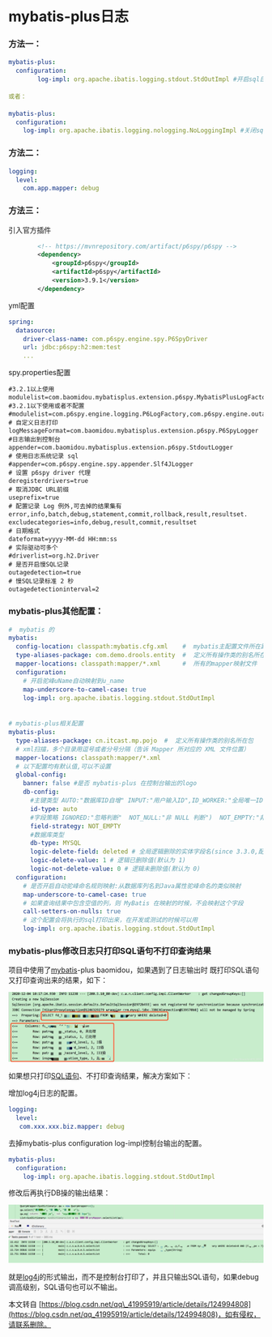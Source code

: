  # mybatis-plus日志

### 方法一：

```yml
mybatis-plus:
  configuration:
        log-impl: org.apache.ibatis.logging.stdout.StdOutImpl #开启sql日志

或者：

mybatis-plus:
  configuration:
    log-impl: org.apache.ibatis.logging.nologging.NoLoggingImpl #关闭sql日志
```

### 方法二：

```yml
logging:
  level:
    com.app.mapper: debug

```

### 方法三：

引入官方插件

```xml
        <!-- https://mvnrepository.com/artifact/p6spy/p6spy -->
        <dependency>
            <groupId>p6spy</groupId>
            <artifactId>p6spy</artifactId>
            <version>3.9.1</version>
        </dependency>

```

yml配置

```yml
spring:
  datasource:
    driver-class-name: com.p6spy.engine.spy.P6SpyDriver
    url: jdbc:p6spy:h2:mem:test
    ...

```

spy.properties配置

```properties
#3.2.1以上使用
modulelist=com.baomidou.mybatisplus.extension.p6spy.MybatisPlusLogFactory,com.p6spy.engine.outage.P6OutageFactory
#3.2.1以下使用或者不配置
#modulelist=com.p6spy.engine.logging.P6LogFactory,com.p6spy.engine.outage.P6OutageFactory
# 自定义日志打印
logMessageFormat=com.baomidou.mybatisplus.extension.p6spy.P6SpyLogger
#日志输出到控制台
appender=com.baomidou.mybatisplus.extension.p6spy.StdoutLogger
# 使用日志系统记录 sql
#appender=com.p6spy.engine.spy.appender.Slf4JLogger
# 设置 p6spy driver 代理
deregisterdrivers=true
# 取消JDBC URL前缀
useprefix=true
# 配置记录 Log 例外,可去掉的结果集有error,info,batch,debug,statement,commit,rollback,result,resultset.
excludecategories=info,debug,result,commit,resultset
# 日期格式
dateformat=yyyy-MM-dd HH:mm:ss
# 实际驱动可多个
#driverlist=org.h2.Driver
# 是否开启慢SQL记录
outagedetection=true
# 慢SQL记录标准 2 秒
outagedetectioninterval=2

```

### mybatis-plus其他配置：

```yml
#  mybatis 的
mybatis:
  config-location: classpath:mybatis.cfg.xml    #  mybatis主配置文件所在路径
  type-aliases-package: com.demo.drools.entity  #  定义所有操作类的别名所在包
  mapper-locations: classpath:mapper/*.xml      #  所有的mapper映射文件
  configuration:
    # 开启驼峰uName自动映射到u_name
    map-underscore-to-camel-case: true
    log-impl: org.apache.ibatis.logging.stdout.StdOutImpl
  　　

# mybatis-plus相关配置
mybatis-plus:
  type‐aliases‐package: cn.itcast.mp.pojo  #  定义所有操作类的别名所在包
  # xml扫描，多个目录用逗号或者分号分隔（告诉 Mapper 所对应的 XML 文件位置）
  mapper-locations: classpath:mapper/*.xml
  # 以下配置均有默认值,可以不设置
  global-config:
    banner: false #是否 mybatis-plus 在控制台输出的logo
    db-config:
      #主键类型 AUTO:"数据库ID自增" INPUT:"用户输入ID",ID_WORKER:"全局唯一ID (数字类型唯一ID)", UUID:"全局唯一ID UUID";
      id-type: auto
      #字段策略 IGNORED:"忽略判断"  NOT_NULL:"非 NULL 判断")  NOT_EMPTY:"非空判断"
      field-strategy: NOT_EMPTY
      #数据库类型
      db-type: MYSQL
      logic-delete-field: deleted # 全局逻辑删除的实体字段名(since 3.3.0,配置后可以忽略不配置步骤2)
      logic-delete-value: 1 # 逻辑已删除值(默认为 1)
      logic-not-delete-value: 0 # 逻辑未删除值(默认为 0)
  configuration:
    # 是否开启自动驼峰命名规则映射:从数据库列名到Java属性驼峰命名的类似映射
    map-underscore-to-camel-case: true
    # 如果查询结果中包含空值的列，则 MyBatis 在映射的时候，不会映射这个字段
    call-setters-on-nulls: true
    # 这个配置会将执行的sql打印出来，在开发或测试的时候可以用
    log-impl: org.apache.ibatis.logging.stdout.StdOutImpl
```

### mybatis-plus修改日志只打印SQL语句不打印查询结果

项目中使用了[mybatis](https://so.csdn.net/so/search?q=mybatis&spm=1001.2101.3001.7020 "mybatis")\-plus baomidou，如果遇到了日志输出时 既打印SQL语句又打印查询出来的结果，如下：

![在这里插入图片描述](./images/watermark,type_ZmFuZ3poZW5naGVpdGk,shadow_10,text_aHR0cHM6Ly9ibG9nLmNzZG4ubmV0L1dMUTA2MjE=,size_16,color_FFFFFF,t_70-20231214084751446.png)

如果想只打印[SQL语句](https://so.csdn.net/so/search?q=SQL%E8%AF%AD%E5%8F%A5&spm=1001.2101.3001.7020 "SQL语句")、不打印查询结果，解决方案如下：

增加log4j日志的配置。

```yml
logging:
  level:
   com.xxx.xxx.biz.mapper: debug

```

去掉mybatis-plus configuration log-impl控制台输出的配置。

```yml
mybatis-plus:
  configuration:
    log-impl: org.apache.ibatis.logging.stdout.StdOutImpl

```

修改后再执行DB操的输出结果：

![在这里插入图片描述](./images/watermark,type_ZmFuZ3poZW5naGVpdGk,shadow_10,text_aHR0cHM6Ly9ibG9nLmNzZG4ubmV0L1dMUTA2MjE=,size_16,color_FFFFFF,t_70.png)

就是[log4j](https://so.csdn.net/so/search?q=log4j&spm=1001.2101.3001.7020 "log4j")的形式输出，而不是控制台打印了，并且只输出SQL语句，如果debug调高级别，SQL语句也可以不输出。 

  

本文转自 [https://blog.csdn.net/qq\_41995919/article/details/124994808](https://blog.csdn.net/qq_41995919/article/details/124994808)，如有侵权，请联系删除。